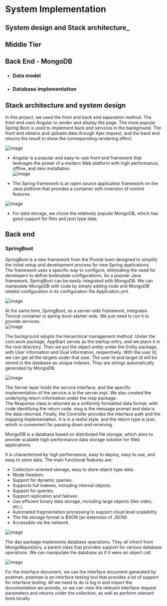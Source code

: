 # **System Implementation**  
## System design and Stack architecture_  
 

## Middle Tier
## Back End - MongoDB  
* ### Data model  
* ### Database implementation



## **Stack architecture and system design**






In this project, we used the front and back end separation method. The front end uses Angular to render and display the page. The more popular Spring Boot is used to implement back end services in the background. The front end obtains and uploads data through Ajax request, and the back end returns the result to show the corresponding rendering effect.  
 

![image](https://user-images.githubusercontent.com/73413798/117623119-fb5f9e80-b1a5-11eb-9eb6-a292a0f3dfda.png)


* Angular is a popular and easy-to-use front end framework that leverages the power of a modern Web platform with high performance, offline, and zero installation.  
![image](https://user-images.githubusercontent.com/73413798/117623140-01557f80-b1a6-11eb-9b1b-0208fa07491f.png)  




* The Spring framework is an open source application framework on the Java platform that provides a container with inversion of control features.  



![image](https://user-images.githubusercontent.com/73413798/117623165-0adee780-b1a6-11eb-8edd-1f49635d08fc.png)  



* For data storage, we chose the relatively popular MongoDB, which has good support for files and json type data. 




## **Back end**  
### SpringBoot  
SpringBoot is a new framework from the Pivotal team designed to simplify the initial setup and development process for new Spring applications.  
The framework uses a specific way to configure, eliminating the need for developers to define boilerplate configurations. As a popular Java framework, SpringBoot can be easily integrated with MongoDB. We can manipulate MongoDB with code by simply adding code and MongoDB related configuration in its configuration file Application.yml.    

![image](https://user-images.githubusercontent.com/73413798/117576452-aaee2f80-b118-11eb-86a5-fb9da6202d4d.png)  


At the same time, SpringBoot, as a server-side framework, integrates Tomcat container in spring-boot-starter-web. We just need to run it to provide services.  
![image](https://user-images.githubusercontent.com/73413798/117576474-be999600-b118-11eb-8fa9-6d5f4cce6ab1.png)  

The background adopts the hierarchical management method. Under the com.work package, AppStart serves as the startup entry, and we place it in the root directory. Then we put the object entity under the Entity package, with User information and Goal information, respectively. With the user Id, we can get all the targets under that user. The user Id and target Id will be stored in the database as unique indexes. They are strings automatically generated by MongoDB.  

![image](https://user-images.githubusercontent.com/73413798/117577115-0e795c80-b11b-11eb-9dd5-de4c961ad8d1.png)  
 
The Server layer holds the service interface, and the specific implementation of the service is in the server.impl. We also created the underlying return information under the resp package.   
The Response class is returned as a uniformly formatted data format, with code identifying the return code. msg is the message prompt and data is the data returned. Finally, the Controller provides the interface path and the mapping implementation. It is in a resful style, and the return type is json, which is convenient for passing down and receiving.  
  








MongoDB is a database based on distributed file storage, which aims to provide scalable high-performance data storage solution for Web applications.  

It is characterized by high performance, easy to deploy, easy to use, and easy to store data. The main functional features are: 

* Collection-oriented storage, easy to store object type data.
* Mode freedom.
* Support for dynamic queries.
* Supports full indexes, including internal objects.
* Support for queries.
* Support replication and failover.
* Use efficient binary data storage, including large objects (like video, etc.).
* Automated fragmentation processing to support cloud level scalability
* The file storage format is BSON (an extension of JSON).
* Accessible via the network.  



![image](https://user-images.githubusercontent.com/73413798/117619458-dd903a80-b1a1-11eb-85d8-0783b39a1192.png)  

The dao package implements database operations. They all inherit from MongoRepository, a parent class that provides support for various database operations. We can manipulate the database as if it were an object call.


![image](https://user-images.githubusercontent.com/73413798/117616934-66a57280-b19e-11eb-82ff-9d97a8aa7ca1.png)


For the interface document, we use the interface document generated by postman. postman is an interface testing tool that provides a lot of support for interface testing. All we need to do is log in and import the documentation we provide, so we can view the relevant interface request parameters and returns under the collection, as well as perform relevant tests locally.  




